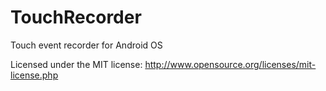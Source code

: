 TouchRecorder
=============

Touch event recorder for Android OS

Licensed under the MIT license: http://www.opensource.org/licenses/mit-license.php
